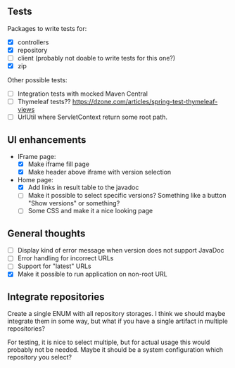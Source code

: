 ## Tests
Packages to write tests for:
- [x] controllers
- [x] repository
- [ ] client (probably not doable to write tests for this one?)
- [x] zip

Other possible tests:
- [ ] Integration tests with mocked Maven Central
- [ ] Thymeleaf tests?? https://dzone.com/articles/spring-test-thymeleaf-views
- [ ] UrlUtil where ServletContext return some root path.

## UI enhancements
- IFrame page:
  - [x] Make iframe fill page
  - [x] Make header above iframe with version selection
- Home page:
  - [x] Add links in result table to the javadoc
  - [ ] Make it possible to select specific versions? Something like a button "Show versions"
        or something?
  - [ ] Some CSS and make it a nice looking page

## General thoughts
- [ ] Display kind of error message when version does not support JavaDoc
- [ ] Error handling for incorrect URLs
- [ ] Support for "latest" URLs
- [x] Make it possible to run application on non-root URL

## Integrate repositories
Create a single ENUM with all repository storages. I think we should maybe integrate them in some way, but what
if you have a single artifact in multiple repositories?

For testing, it is nice to select multiple, but for actual usage this would probably not be needed. Maybe it should
be a system configuration which repository you select?
